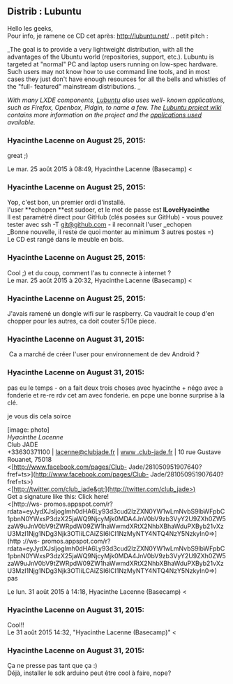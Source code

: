 ## Distrib : Lubuntu



Hello les geeks,  
Pour info, je ramene ce CD cet après: <http://lubuntu.net/> .. petit pitch :  
  
_The goal is to provide a very lightweight distribution, with all the
advantages of the Ubuntu world (repositories, support, etc.). Lubuntu is
targeted at "normal" PC and laptop users running on low-spec hardware. Such
users may not know how to use command line tools, and in most cases they just
don't have enough resources for all the bells and whistles of the "full-
featured" mainstream distributions. _

_With many LXDE components, _[_Lubuntu_](http://lubuntu.net)_ also uses well-
known applications, such as Firefox, Openbox, Pidgin, to name a few. The
_[_Lubuntu project wiki_](https://wiki.ubuntu.com/Lubuntu)_ contains more
information on the project and the _[_applications
used_](https://help.ubuntu.com/community/Lubuntu/Setup#Applications)_
available._



### **Hyacinthe Lacenne** on August 25, 2015:



great ;)  
  
Le mar. 25 août 2015 à 08:49, Hyacinthe Lacenne (Basecamp) &lt;



### **Hyacinthe Lacenne** on August 25, 2015:



Yop, c'est bon, un premier ordi d'installé.  
l'user **echopen **est sudoer, et le mot de passe est **ILoveHyacinthe**  
Il est paramétré direct pour GitHub (clés posées sur GitHub) - vous pouvez
tester avec ssh -T [git@github.com](mailto:git@github.com) \- il reconnait
l'user _echopen  
_Bonne nouvelle, il reste de quoi monter au minimum 3 autres postes =)  
Le CD est rangé dans le meuble en bois.



### **Hyacinthe Lacenne** on August 25, 2015:



Cool ;) et du coup, comment l'as tu connecte à internet ?  
Le mar. 25 août 2015 à 20:32, Hyacinthe Lacenne (Basecamp) &lt;



### **Hyacinthe Lacenne** on August 25, 2015:



J'avais ramené un dongle wifi sur le raspberry. Ca vaudrait le coup d'en  
chopper pour les autres, ca doit couter 5/10e piece.



### **Hyacinthe Lacenne** on August 31, 2015:



 Ca a marché de créer l'user pour environnement de dev Android ?



### **Hyacinthe Lacenne** on August 31, 2015:



pas eu le temps - on a fait deux trois choses avec hyacinthe + négo avec a  
fonderie et re-re rdv cet am avec fonderie. en pcpe une bonne surprise à la  
clé.  
  
je vous dis cela soirce  
  
[image: photo]  
*Hyacinthe Lacenne*  
Club JADE  
+33630371100 | [lacenne@clubjade.fr](mailto:lacenne@clubjade.fr) | [www
.club-jade.fr](http://www.club-jade.fr) | 10 rue Gustave  
Rouanet, 75018  
&lt;[http://www.facebook.com/pages/Club-
Jade/281050951907640?fref=ts&gt;](http://www.facebook.com/pages/Club-
Jade/281050951907640?fref=ts>)  
&lt;[http://twitter.com/club_jade&gt;](http://twitter.com/club_jade>)  
Get a signature like this: Click here!  
&lt;[http://ws-
promos.appspot.com/r?rdata=eyJydXJsIjogImh0dHA6Ly93d3cud2lzZXN0YW1wLmNvbS9lbWFpbC1pbnN0YWxsP3dzX25jaWQ9NjcyMjk0MDA4JnV0bV9zb3VyY2U9ZXh0ZW5zaW9uJnV0bV9tZWRpdW09ZW1haWwmdXRtX2NhbXBhaWduPXByb21vXzU3MzI1Njg1NDg3Njk3OTIiLCAiZSI6ICI1NzMyNTY4NTQ4NzY5NzkyIn0=&gt;](http
://ws-
promos.appspot.com/r?rdata=eyJydXJsIjogImh0dHA6Ly93d3cud2lzZXN0YW1wLmNvbS9lbWFpbC1pbnN0YWxsP3dzX25jaWQ9NjcyMjk0MDA4JnV0bV9zb3VyY2U9ZXh0ZW5zaW9uJnV0bV9tZWRpdW09ZW1haWwmdXRtX2NhbXBhaWduPXByb21vXzU3MzI1Njg1NDg3Njk3OTIiLCAiZSI6ICI1NzMyNTY4NTQ4NzY5NzkyIn0=>)  
pas  
  
Le lun. 31 août 2015 à 14:18, Hyacinthe Lacenne (Basecamp) &lt;



### **Hyacinthe Lacenne** on August 31, 2015:



Cool!!  
Le 31 août 2015 14:32, "Hyacinthe Lacenne (Basecamp)" &lt;



### **Hyacinthe Lacenne** on August 31, 2015:



Ça ne presse pas tant que ça :)  
Déjà, installer le sdk arduino peut être cool à faire, nope?



